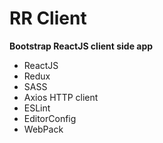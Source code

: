 RR Client
=========

**Bootstrap ReactJS client side app**

- ReactJS
- Redux
- SASS
- Axios HTTP client
- ESLint
- EditorConfig
- WebPack
